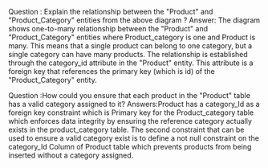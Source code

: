 Question : Explain the relationship between the "Product" and "Product_Category" entities from the above diagram ?
Answer: The diagram shows  one-to-many relationship between the "Product" and "Product_Category" entities where Product_category is one and Product is many. This means that a single product can belong to one category, but a single category can have many products.
The relationship is established through the category_id attribute in the "Product" entity. This attribute is a foreign key that references the primary key (which is id) of the "Product_Category" entity.

Question :How could you ensure that each product in the "Product" table has a valid category assigned to it?
Answers:Product has a category_Id as a foreign key constraint which is Primary key for the Product_category table which enforces data integrity by ensuring the reference category actually exists in the product_category table.
The second constraint that can be used to ensure a valid category exist is to define a not null constraint on the category_Id Column of Product table which prevents products from being inserted without a category assigned.
